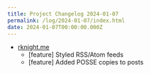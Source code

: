```yaml
---
title: Project Changelog 2024-01-07
permalink: /log/2024-01-07/index.html
date: 2024-01-07T00:00:00.000Z
---
```


- [rknight.me](https://rknight.me) 
    - [feature] Styled RSS/Atom feeds
    - [feature] Added POSSE copies to posts